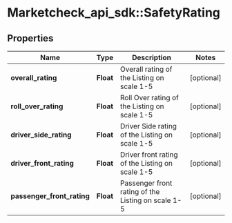 # Marketcheck_api_sdk::SafetyRating

## Properties
Name | Type | Description | Notes
------------ | ------------- | ------------- | -------------
**overall_rating** | **Float** | Overall rating of the Listing on scale 1-5 | [optional] 
**roll_over_rating** | **Float** | Roll Over rating of the Listing on scale 1-5 | [optional] 
**driver_side_rating** | **Float** | Driver Side rating of the Listing on scale 1-5 | [optional] 
**driver_front_rating** | **Float** | Driver front rating of the Listing on scale 1-5 | [optional] 
**passenger_front_rating** | **Float** | Passenger front rating of the Listing on scale 1-5 | [optional] 


